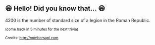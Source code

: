 ## :smile: Hello! Did you know that... :smile:
4200 is the number of standard size of a legion in the Roman Republic.

<sup>(come back in 5 minutes for the next trivia)</sup>


<sup>Credits: http://numbersapi.com</sup>
